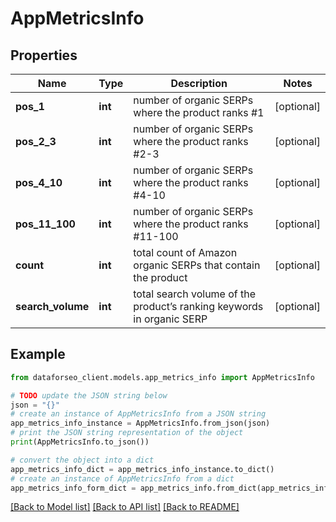 # AppMetricsInfo


## Properties

Name | Type | Description | Notes
------------ | ------------- | ------------- | -------------
**pos_1** | **int** | number of organic SERPs where the product ranks #1 | [optional] 
**pos_2_3** | **int** | number of organic SERPs where the product ranks #2-3 | [optional] 
**pos_4_10** | **int** | number of organic SERPs where the product ranks #4-10 | [optional] 
**pos_11_100** | **int** | number of organic SERPs where the product ranks #11-100 | [optional] 
**count** | **int** | total count of Amazon organic SERPs that contain the product | [optional] 
**search_volume** | **int** | total search volume of the product’s ranking keywords in organic SERP | [optional] 

## Example

```python
from dataforseo_client.models.app_metrics_info import AppMetricsInfo

# TODO update the JSON string below
json = "{}"
# create an instance of AppMetricsInfo from a JSON string
app_metrics_info_instance = AppMetricsInfo.from_json(json)
# print the JSON string representation of the object
print(AppMetricsInfo.to_json())

# convert the object into a dict
app_metrics_info_dict = app_metrics_info_instance.to_dict()
# create an instance of AppMetricsInfo from a dict
app_metrics_info_form_dict = app_metrics_info.from_dict(app_metrics_info_dict)
```
[[Back to Model list]](../README.md#documentation-for-models) [[Back to API list]](../README.md#documentation-for-api-endpoints) [[Back to README]](../README.md)


